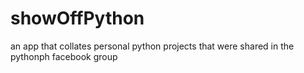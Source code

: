 showOffPython
=============

an app that collates personal python projects that were shared in the pythonph facebook group
